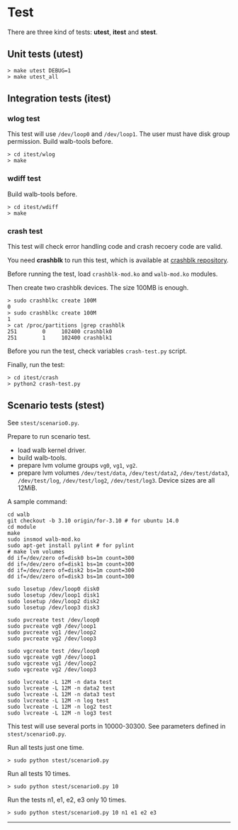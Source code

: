 # Test

There are three kind of tests: **utest**, **itest** and **stest**.

## Unit tests (utest)

```
> make utest DEBUG=1
> make utest_all
```

## Integration tests (itest)

### wlog test

This test will use `/dev/loop0` and `/dev/loop1`.
The user must have disk group permission.
Build walb-tools before.

```
> cd itest/wlog
> make
```

### wdiff test

Build walb-tools before.

```
> cd itest/wdiff
> make
```

### crash test

This test will check error handling code and crash recoery code are valid.

You need **crashblk** to run this test, which is available 
at [crashblk repository](https://github.com/starpos/crashblk/).

Before running the test, load `crashblk-mod.ko` and `walb-mod.ko` modules.

Then create two crashblk devices. The size 100MB is enough.

```
> sudo crashblkc create 100M
0
> sudo crashblkc create 100M
1
> cat /proc/partitions |grep crashblk
251        0     102400 crashblk0
251        1     102400 crashblk1
```

Before you run the test, check variables `crash-test.py` script.

Finally, run the test:
```
> cd itest/crash
> python2 crash-test.py
```

## Scenario tests (stest)

See `stest/scenario0.py`.

Prepare to run scenario test.
- load walb kernel driver.
- build walb-tools.
- prepare lvm volume groups `vg0`, `vg1`, `vg2`.
- prepare lvm volumes
  `/dev/test/data`,
  `/dev/test/data2`,
  `/dev/test/data3`,
  `/dev/test/log`,
  `/dev/test/log2`,
  `/dev/test/log3`.
  Device sizes are all 12MiB.

A sample command:
```
cd walb
git checkout -b 3.10 origin/for-3.10 # for ubuntu 14.0
cd module
make
sudo insmod walb-mod.ko
sudo apt-get install pylint # for pylint
# make lvm volumes
dd if=/dev/zero of=disk0 bs=1m count=300
dd if=/dev/zero of=disk1 bs=1m count=300
dd if=/dev/zero of=disk2 bs=1m count=300
dd if=/dev/zero of=disk3 bs=1m count=300

sudo losetup /dev/loop0 disk0
sudo losetup /dev/loop1 disk1
sudo losetup /dev/loop2 disk2
sudo losetup /dev/loop3 disk3

sudo pvcreate test /dev/loop0
sudo pvcreate vg0 /dev/loop1
sudo pvcreate vg1 /dev/loop2
sudo pvcreate vg2 /dev/loop3

sudo vgcreate test /dev/loop0
sudo vgcreate vg0 /dev/loop1
sudo vgcreate vg1 /dev/loop2
sudo vgcreate vg2 /dev/loop3

sudo lvcreate -L 12M -n data test
sudo lvcreate -L 12M -n data2 test
sudo lvcreate -L 12M -n data3 test
sudo lvcreate -L 12M -n log test
sudo lvcreate -L 12M -n log2 test
sudo lvcreate -L 12M -n log3 test
```

This test will use several ports in 10000-30300.
See parameters defined in `stest/scenario0.py`.

Run all tests just one time.
```
> sudo python stest/scenario0.py
```

Run all tests 10 times.
```
> sudo python stest/scenario0.py 10
```

Run the tests n1, e1, e2, e3 only 10 times.
```
> sudo python stest/scenario0.py 10 n1 e1 e2 e3
```

-----
